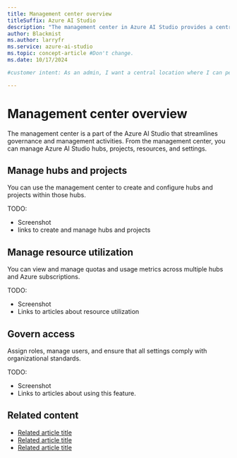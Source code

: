 ```yaml
---
title: Management center overview
titleSuffix: Azure AI Studio
description: "The management center in Azure AI Studio provides a centralized hub for governance and management activities."
author: Blackmist
ms.author: larryfr
ms.service: azure-ai-studio
ms.topic: concept-article #Don't change.
ms.date: 10/17/2024

#customer intent: As an admin, I want a central location where I can perform governance and management activities.

---
```


# Management center overview

The management center is a part of the Azure AI Studio that streamlines governance and management activities. From the management center, you can manage Azure AI Studio hubs, projects, resources, and settings.

## Manage hubs and projects

You can use the management center to create and configure hubs and projects within those hubs.

TODO:
- Screenshot
- links to create and manage hubs and projects

## Manage resource utilization

You can view and manage quotas and usage metrics across multiple hubs and Azure subscriptions.

TODO:
- Screenshot
- Links to articles about resource utilization

## Govern access

Assign roles, manage users, and ensure that all settings comply with organizational standards.

TODO:
- Screenshot
- Links to articles about using this feature.

## Related content

- [Related article title](link.md)
- [Related article title](link.md)
- [Related article title](link.md)

<!-- Optional: Related content - H2

Consider including a "Related content" H2 section that 
lists links to 1 to 3 articles the user might find helpful.

-->

<!--

Remove all comments except the customer intent
before you sign off or merge to the main branch.

-->